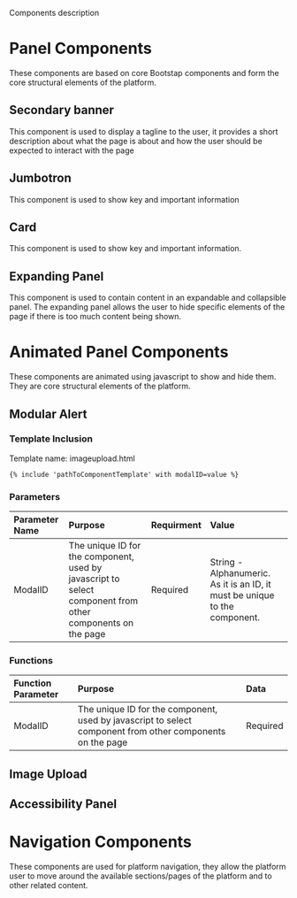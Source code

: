 Components description


# Panel Components
These components are based on core Bootstap components and form the core structural elements of the platform.

## Secondary banner
This component is used to display a tagline to the user, it provides a short description about what the page is about and how the user should be expected to interact with the page

## Jumbotron
This component is used to show key and important information


## Card
This component is used to show key and important information. 

## Expanding Panel
This component is used to contain content in an expandable and collapsible panel. The expanding panel allows the user to hide specific elements of the page if there is too much content being shown.

# Animated Panel Components
These components are animated using javascript to show and hide them. They are core structural elements of the platform.

## Modular Alert 

### Template Inclusion

Template name: imageupload.html 
```
{% include 'pathToComponentTemplate' with modalID=value %} 
```

### Parameters

| Parameter Name   |  Purpose | Requirment | Value |
| :-------------   | :---------- | :-------------   | :---------- |
| ModalID | The unique ID for the component, used by javascript to select component from other components on the page | Required | String - Alphanumeric. As it is an ID, it must be unique to the component. |

### Functions
| Function Parameter   |  Purpose | Data |
| :-------------   | :---------- | :-------------  |
| ModalID | The unique ID for the component, used by javascript to select component from other components on the page | Required |


## Image Upload

## Accessibility Panel




# Navigation Components
These components are used for platform navigation, they allow the platform user to move around the available sections/pages of the platform and to other related content.


